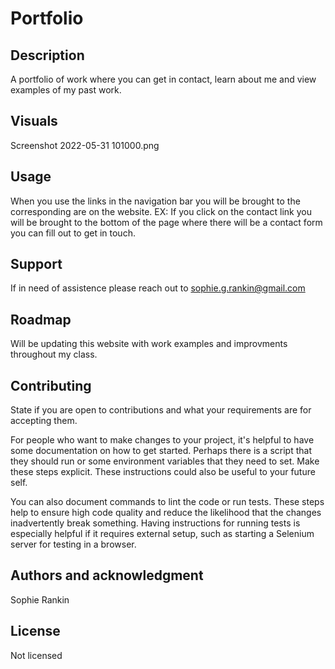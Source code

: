# Portfolio


## Description
A portfolio of work where you can get in contact, learn about me and view examples of my past work.

## Visuals
Screenshot 2022-05-31 101000.png


## Usage
When you use the links in the navigation bar you will be brought to the corresponding are on the website. EX: If you click on the contact link you will be brought to the bottom of the page where there will be a contact form you can fill out to get in touch.

## Support
If in need of assistence please reach out to sophie.g.rankin@gmail.com

## Roadmap
Will be updating this website with work examples and improvments throughout my class.

## Contributing
State if you are open to contributions and what your requirements are for accepting them.

For people who want to make changes to your project, it's helpful to have some documentation on how to get started. Perhaps there is a script that they should run or some environment variables that they need to set. Make these steps explicit. These instructions could also be useful to your future self.

You can also document commands to lint the code or run tests. These steps help to ensure high code quality and reduce the likelihood that the changes inadvertently break something. Having instructions for running tests is especially helpful if it requires external setup, such as starting a Selenium server for testing in a browser.

## Authors and acknowledgment
Sophie Rankin

## License
Not licensed


